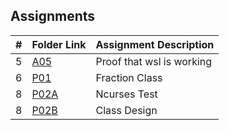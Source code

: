 ## Assignments

|  #  | Folder Link | Assignment Description |
| :-: | ----------- | ---------------------- |
|  5  | [A05](./Assignments/A05/Proof.pdf)   | Proof that wsl is working        |
|  6  | [P01](./Assignments/P01/README.md) | Fraction Class |
|  8  | [P02A](Assignments/P02A/README.md) | Ncurses Test |
|  8  | [P02B](Assignments/P02B/README.md) | Class Design |
